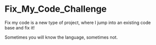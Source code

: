 # Fix_My_Code_Challenge

Fix my code is a new type of project, where I jump into an existing code base and fix it!

Sometimes you will know the language, sometimes not.
